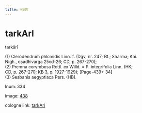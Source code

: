 ```yaml
---
title: तर्कारी
---
```


# tarkArI

tarkārī  <div n="P" />(1) Clerodendrum phlomidis Linn. f. (Dgv, nr. 247; Bt.; Sharma; Kai. <div n="lb" />Nigh., oṣadhivarga 25cd-26; CD, p. 267-270); <div n="P" />(2) Premna corymbosa Rottl. ex Willd. = P. integrifolia Linn. (HK; <div n="lb" />CD, p. 267-270; KB 3, p. 1927-1929); [Page-439+ 34] <div n="P" />(3) Sesbania aegyptiaca Pers. (HB).

lnum: 334

image: [438](https://www.sanskrit-lexicon.uni-koeln.de/scans/csl-apidev/servepdf.php?dict=snp&page=438)

cologne link: [tarkArI](https://sanskrit-lexicon.uni-koeln.de/scans/csl-apidev/getword.php?dict=snp&key=tarkArI)

